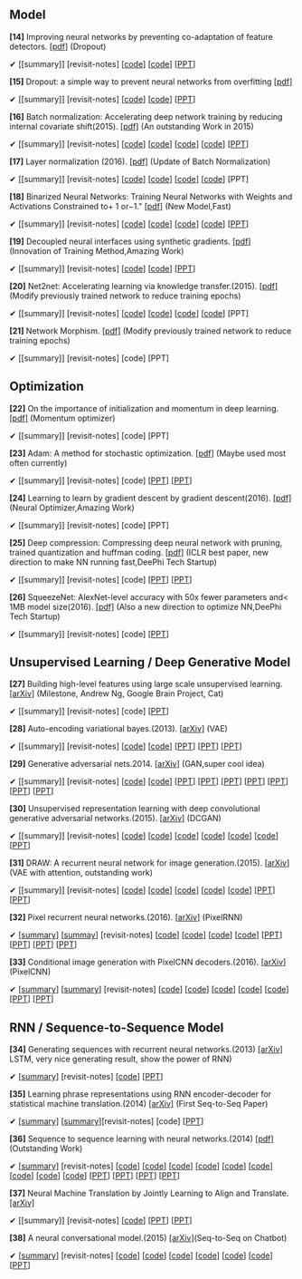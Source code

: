 
**Model**
------------------------------
**[14]** Improving neural networks by preventing co-adaptation of feature detectors. [[pdf]](https://arxiv.org/pdf/1207.0580.pdf) (Dropout)

✔ [[summary]]  [revisit-notes] [[code](https://github.com/mdenil/dropout)] [[code](https://github.com/dnouri/cuda-convnet)] [[PPT](http://www.ke.tu-darmstadt.de/lehre/archiv/ws-13-14/seminarML/slides/folien13_Laux.pdf)]

**[15]** Dropout: a simple way to prevent neural networks from overfitting [[pdf]](http://www.jmlr.org/papers/volume15/srivastava14a.old/source/srivastava14a.pdf)

✔ [[summary]]  [revisit-notes] [[code](https://github.com/yaringal/ConcreteDropout)] [[code](https://github.com/Philip-Bachman/NN-Dropout)] [[PPT](https://github.com/gopala-kr/summary/blob/master/summaries/Week-2/Lecture_04_Supervised_Pretraining.pptx)]

**[16]** Batch normalization: Accelerating deep network training by reducing internal covariate shift(2015). [[pdf]](http://arxiv.org/pdf/1502.03167) (An outstanding Work in 2015)

✔ [[summary]]  [revisit-notes] [[code](https://github.com/ChenglongChen/batch_normalization)] [[code](https://github.com/shuuki4/Batch-Normalization)] [[code](https://github.com/hwalsuklee/tensorflow-mnist-MLP-batch_normalization-weight_initializers)] [[code](https://github.com/ChenglongChen/batch_normalization)] [[PPT](http://people.ee.duke.edu/~lcarin/Zhao12.17.2015.pdf)]

**[17]** Layer normalization (2016). [[pdf]](https://arxiv.org/pdf/1607.06450.pdf?utm_source=sciontist.com&utm_medium=refer&utm_campaign=promote) (Update of Batch Normalization)

✔ [[summary]]  [revisit-notes] [[code](https://github.com/ryankiros/layer-norm)] [[code](https://github.com/carlthome/tensorflow-convlstm-cell)]  [[code](https://github.com/pbhatia243/tf-layer-norm)] [[code](https://github.com/MycChiu/fast-LayerNorm-TF)] [PPT]

**[18]** Binarized Neural Networks: Training Neural Networks with Weights and Activations Constrained to+ 1 or−1." [[pdf]](https://pdfs.semanticscholar.org/f832/b16cb367802609d91d400085eb87d630212a.pdf) (New Model,Fast)

✔ [[summary]]  [revisit-notes] [[code](https://github.com/codekansas/tinier-nn)] [[code](https://github.com/MatthieuCourbariaux/BinaryNet)] [[code](https://github.com/TianweiXing/BNN)] [[code](https://github.com/cornell-zhang/bnn-fpga)] [[PPT](http://web.eng.tau.ac.il/deep_learn/wp-content/uploads/2017/03/Binary-Deep-Learning.pdf)]

**[19]** Decoupled neural interfaces using synthetic gradients. [[pdf]](https://arxiv.org/pdf/1608.05343) (Innovation of Training Method,Amazing Work)

✔ [[summary]]  [revisit-notes] [[code](https://github.com/andrewliao11/dni.pytorch)] [[code](https://github.com/vyraun/DNI-tensorflow)] [[PPT](https://www.slideshare.net/Eniod/019-20160907-decoupled-neural-interfaces-using-synthetic-gradients)]

**[20]** Net2net: Accelerating learning via knowledge transfer.(2015). [[pdf]](https://arxiv.org/abs/1511.05641) (Modify previously trained network to reduce training epochs)

✔ [[summary]]  [revisit-notes] [[code](https://github.com/soumith/net2net.torch)] [[code](https://github.com/DanielSlater/Net2Net)] [[code](https://github.com/paengs/Net2Net)] [[code](https://github.com/erogol/Net2Net)] [PPT]

**[21]** Network Morphism. [[pdf]](https://arxiv.org/abs/1603.01670) (Modify previously trained network to reduce training epochs)

✔ [[summary]]  [revisit-notes] [code] [PPT]


**Optimization**
---------------------------------------
**[22]** On the importance of initialization and momentum in deep learning. [[pdf]](http://www.jmlr.org/proceedings/papers/v28/sutskever13.pdf) (Momentum optimizer)

✔ [[summary]]  [revisit-notes] [code] [PPT] 

**[23]** Adam: A method for stochastic optimization. [[pdf]](http://arxiv.org/pdf/1412.6980) (Maybe used most often currently)

✔ [[summary]]  [revisit-notes] [code] [[PPT](https://moodle2.cs.huji.ac.il/nu15/pluginfile.php/316969/mod_resource/content/1/adam_pres.pdf)] [[PPT](https://github.com/gopala-kr/summary/blob/master/summaries/Week-2/Adam_slides.pdf)]

**[24]** Learning to learn by gradient descent by gradient descent(2016). [[pdf]](https://arxiv.org/pdf/1606.04474) (Neural Optimizer,Amazing Work)

✔ [[summary]]  [revisit-notes] [code] [PPT]

**[25]** Deep compression: Compressing deep neural network with pruning, trained quantization and huffman coding. [[pdf]](https://pdfs.semanticscholar.org/5b6c/9dda1d88095fa4aac1507348e498a1f2e863.pdf) (ICLR best paper, new direction to make NN running fast,DeePhi Tech Startup)

✔ [[summary]]  [revisit-notes] [code] [[PPT](http://on-demand.gputechconf.com/gtc/2016/presentation/s6561-song-han-deep-compression.pdf)] [[PPT](https://web.stanford.edu/class/ee380/Abstracts/160106-slides.pdf)]

**[26]** SqueezeNet: AlexNet-level accuracy with 50x fewer parameters and< 1MB model size(2016). [[pdf]](http://arxiv.org/pdf/1602.07360) (Also a new direction to optimize NN,DeePhi Tech Startup)

✔ [[summary]]  [revisit-notes] [code] [[PPT](http://statsmaths.github.io/stat665/lectures/lec19/lecture19.pdf)]


**Unsupervised Learning / Deep Generative Model**
------------------------------
**[27]** Building high-level features using large scale unsupervised learning. [[arXiv](https://arxiv.org/abs/1112.6209)] (Milestone, Andrew Ng, Google Brain Project, Cat) 

✔ [[summary]]  [revisit-notes] [code] [[PPT](https://www.robots.ox.ac.uk/~vgg/rg/slides/ali_eslami__vgg_rg_slides.pdf)]

**[28]** Auto-encoding variational bayes.(2013). [[arXiv](https://arxiv.org/abs/1312.6114)] (VAE)

✔ [[summary]]  [revisit-notes] [[code](https://github.com/peiyunh/mat-vae)] [[code](https://github.com/dillonalaird/VAE)] [[PPT](http://dpkingma.com/wordpress/wp-content/uploads/2014/05/2014-03_talk_iclr.pdf)] [[PPT](http://www.mlsalt.eng.cam.ac.uk/foswiki/pub/Main/ClassOf2017/D423C_poster.pdf)] [[PPT](http://people.ee.duke.edu/~lcarin/DEC9.26.2014.pdf)]

**[29]** Generative adversarial nets.2014. [[arXiv](https://arxiv.org/abs/1406.2661)] (GAN,super cool idea)

✔ [[summary]]  [revisit-notes] [[code](https://github.com/junyanz/CycleGAN)] [[code](https://github.com/ckmarkoh/GAN-tensorflow)] [[PPT](https://www.slideshare.net/ssuser77ee21/generative-adversarial-networks-70896091)] [[PPT](https://www.slideshare.net/ckmarkohchang/generative-adversarial-networks)] [[PPT](http://dl.ee.cuhk.edu.hk/slides/gan.pdf)] [[PPT](http://www.cs.toronto.edu/~dtarlow/pos14/talks/goodfellow.pdf)] [[PPT](http://pages.cs.wisc.edu/~dpage/cs760/GANs.pdf)] [[PPT](http://cs231n.stanford.edu/slides/2017/cs231n_2017_lecture13.pdf)] [[PPT](http://slazebni.cs.illinois.edu/spring17/lec11_gan.pdf)]

**[30]** Unsupervised representation learning with deep convolutional generative adversarial networks.(2015). [[arXiv](https://arxiv.org/abs/1511.06434)] (DCGAN)

✔ [[summary]]  [revisit-notes] [[code](https://github.com/Newmu/dcgan_code)] [[code](https://github.com/soumith/dcgan.torch)] [[code](https://github.com/mattya/chainer-DCGAN)] [[code](https://github.com/jacobgil/keras-dcgan)] [[code](https://github.com/YadiraF/GAN)] [[code](https://github.com/carpedm20/DCGAN-tensorflow)] [[PPT](http://aliensunmin.github.io/project/accv16tutorial/media/generative.pdf)]

**[31]** DRAW: A recurrent neural network for image generation.(2015). [[arXiv](https://arxiv.org/abs/1502.04623)] (VAE with attention, outstanding work)

✔ [[summary]]  [revisit-notes] [[code](https://github.com/ikostrikov/TensorFlow-VAE-GAN-DRAW)] [[code](https://github.com/ericjang/draw)] [[code](https://github.com/jbornschein/draw)] [[code](https://github.com/vivanov879/draw)] [[code]()] [[PPT](http://people.ee.duke.edu/~lcarin/Zhe10.2.2015.pdf)] [[PPT](http://cs231n.stanford.edu/slides/2016/winter1516_lecture10.pdf)]

**[32]** Pixel recurrent neural networks.(2016). [[arXiv](https://arxiv.org/abs/1601.06759)] (PixelRNN)

✔ [[summary](https://gist.github.com/shagunsodhani/e741ebd5ba0e0fc0f49d7836e30891a7)] [[summay](https://github.com/sunshineatnoon/Paper-Collection/blob/master/pixel-rnn.md)] [revisit-notes] [[code](https://github.com/tensorflow/magenta/blob/master/magenta/reviews/pixelrnn.md)] [[code](https://github.com/carpedm20/pixel-rnn-tensorflow)] [[code](https://github.com/igul222/pixel_rnn)]  [[code]()] [[PPT](https://www.slideshare.net/neouyghur/pixel-recurrent-neural-networks-73970786)] [[PPT](https://github.com/gopala-kr/summary/blob/master/summaries/Week-2/lec10new.ppt)] [[PPT](http://imatge-upc.github.io/telecombcn-2016-dlcv/slides/D2L6-recurrent.pdf)] [[PPT](https://github.com/sunshineatnoon/Paper-Collection/blob/master/pixel-rnn.md)]

**[33]** Conditional image generation with PixelCNN decoders.(2016). [[arXiv](https://arxiv.org/abs/1606.05328)] (PixelCNN)

✔ [[summary](https://github.com/aleju/papers/blob/master/neural-nets/Conditional_Image_Generation_with_PixelCNN_Decoders.md)] [[summary](https://gist.github.com/shagunsodhani/3cc7066ce7de051d769908b8fab11990)]  [revisit-notes] [[code](https://github.com/anantzoid/Conditional-PixelCNN-decoder)] [[code](https://github.com/openai/pixel-cnn)] [[code](https://github.com/carpedm20/pixel-rnn-tensorflow)] [[code](https://github.com/kundan2510/pixelCNN)] [[code](https://github.com/dritchie/pixelCNN)] [[PPT](https://www.slideshare.net/suga93/conditional-image-generation-with-pixelcnn-decoders)] [[PPT](http://slazebni.cs.illinois.edu/spring17/lec13_advanced.pdf)]



**RNN / Sequence-to-Sequence Model**
-----------------------------------------

**[34]** Generating sequences with recurrent neural networks.(2013) [[arXiv]](http://arxiv.org/pdf/1308.0850) LSTM, very nice generating result, show the power of RNN)

✔ [[summary](https://github.com/tensorflow/magenta/blob/master/magenta/reviews/summary_generation_sequences.md)]  [revisit-notes] [[code](https://github.com/snowkylin/rnn-handwriting-generation)] [[PPT](https://www.slideshare.net/AndrePemmelaar/deep-lst-msandrnnsjulia)]

**[35]** Learning phrase representations using RNN encoder-decoder for statistical machine translation.(2014) [[arXiv]](http://arxiv.org/pdf/1406.1078) (First Seq-to-Seq Paper)

✔ [[summary](https://gist.github.com/shagunsodhani/9dccec626e68e495fd4577ecdca36b7b)]  [[summary](https://github.com/dennybritz/deeplearning-papernotes/blob/master/notes/learning-phrase-representations.md)][revisit-notes] [code] [[PPT](https://www.slideshare.net/yutakikuchi927/learning-phrase-representations-using-rnn-encoderdecoder-for-statistical-machine-translation)]

**[36]** Sequence to sequence learning with neural networks.(2014) [[pdf]](http://papers.nips.cc/paper/5346-information-based-learning-by-agents-in-unbounded-state-spaces.pdf) (Outstanding Work)

✔ [[summary]()]  [revisit-notes] [[code](https://github.com/farizrahman4u/seq2seq)] [[code](https://github.com/pytorch/tutorials/blob/master/intermediate_source/seq2seq_translation_tutorial.py)] [[code](https://github.com/ichuang/tflearn_seq2seq)] [[code](https://github.com/harvardnlp/seq2seq-attn)] [[code](https://github.com/ma2rten/seq2seq)] [[code](https://github.com/JayParks/tf-seq2seq)] [[code](https://github.com/yoosan/mxnet-seq2seq)] [[code](https://github.com/fchollet/keras/issues/694)] [[code](https://gist.github.com/rouseguy/1122811f2375064d009dac797d59bae9)] [[PPT](https://www.google.co.in/url?sa=t&rct=j&q=&esrc=s&source=web&cd=1&cad=rja&uact=8&ved=0ahUKEwi4quPtivvWAhXMRY8KHSLVAxgQFggqMAA&url=https%3A%2F%2Fcomputing.ece.vt.edu%2F~f15ece6504%2Fslides%2FL17_Sequence.pptx&usg=AOvVaw2-5t4RNS-meOmSqdYxuqSS)] [[PPT](https://www.google.co.in/url?sa=t&rct=j&q=&esrc=s&source=web&cd=9&cad=rja&uact=8&ved=0ahUKEwi4quPtivvWAhXMRY8KHSLVAxgQFghZMAg&url=http%3A%2F%2Fdialog-systems-class.org%2Fslides%2Fseq2seq-lec-6.ppt&usg=AOvVaw3OSpZDHjJTdgDRtCh9LUK4)]  [[PPT](http://www.phontron.com/slides/neubig14taiwa11.pdf)] [[PPT](http://www.iro.umontreal.ca/~bengioy/cifar/NCAP2014-summerschool/slides/Ilya_LSTMs_for_Translation.pdf)]

**[37]** Neural Machine Translation by Jointly Learning to Align and Translate. [[arXiv]](https://arxiv.org/pdf/1409.0473v7.pdf) 

✔ [[summary]]  [revisit-notes] [[code](https://github.com/tensorflow/nmt)] [[PPT](https://www.google.co.in/url?sa=t&rct=j&q=&esrc=s&source=web&cd=2&cad=rja&uact=8&ved=0ahUKEwjK-N6ajfvWAhUJq48KHbgrBuMQFggwMAE&url=http%3A%2F%2Fwww.statmt.org%2Fwmt15%2Fslides%2Finvited-talk.pptx&usg=AOvVaw18s856F0j82-tSTnpzA4gB)] [[PPT](http://www.iclr.cc/lib/exe/fetch.php?media=iclr2015:bahdanau-iclr2015.pdf)]

**[38]** A neural conversational model.(2015) [[arXiv]](http://arxiv.org/pdf/1506.05869.pdf%20(http://arxiv.org/pdf/1506.05869.pdf))(Seq-to-Seq on Chatbot)

✔ [[summary](https://github.com/dennybritz/deeplearning-papernotes/blob/master/notes/neural-conversational-model.md)]  [revisit-notes] [[code](https://github.com/macournoyer/neuralconvo)] [[code](https://github.com/Conchylicultor/DeepQA)] [[code](https://github.com/pbhatia243/Neural_Conversation_Models)] [[code](https://github.com/nicolas-ivanov/seq2seq_chatbot_links)] [[code](https://github.com/mckinziebrandon/DeepChatModels)] [[code](https://github.com/jiweil/Neural-Dialogue-Generation)] [[PPT](http://www.cs.utoronto.ca/~fidler/teaching/2015/slides/CSC2523/conversation_berkay.pdf)] 
